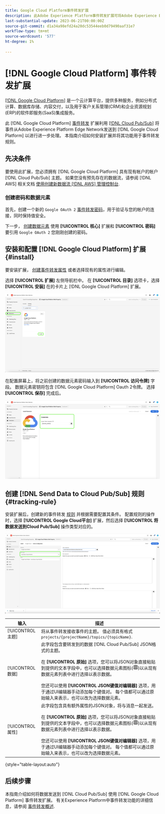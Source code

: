 ```yaml
---
title: Google Cloud Platform事件转发扩展
description: 此Adobe Experience Platform事件转发扩展可将Adobe Experience Edge Network事件发送到Google Cloud Platform。
last-substantial-update: 2023-06-21T00:00:00Z
source-git-commit: d1a34a98efd24a20dc53544eeb0d79490aaf31e7
workflow-type: tm+mt
source-wordcount: '577'
ht-degree: 1%

---
```


# [!DNL Google Cloud Platform] 事件转发扩展

[[!DNL Google Cloud Platform]](https://cloud.google.com/) 是一个云计算平台，提供多种服务，例如分布式计算、数据库存储、内容交付，以及用于客户关系管理(CRM)和企业资源规划(ERP)的软件即服务(SaaS)集成服务。

此 [!DNL Google Cloud Platform] [事件转发](../../../ui/event-forwarding/overview.md) 扩展利用 [[!DNL Cloud Pub/Sub]](https://cloud.google.com/pubsub) 将事件从Adobe Experience Platform Edge Network发送到 [!DNL Google Cloud Platform] 以进行进一步处理。 本指南介绍如何安装扩展并将其功能用于事件转发规则。

## 先决条件

要使用此扩展，您必须拥有 [!DNL Google Cloud Platform] 具有现有帐户的帐户 [!DNL Cloud Pub/Sub] 主题。 如果您没有预先存在的数据流，请参阅 [!DNL AWS] 相关文档 [使用创建新数据流 [!DNL AWS] 管理控制台](https://docs.aws.amazon.com/streams/latest/dev/how-do-i-create-a-stream.html).

### 创建密码和数据元素

首先，创建一个新的 `Google OAuth 2` [事件转发密码](../../../ui/event-forwarding/secrets.md)，用于验证与您的帐户的连接，同时保持值安全。

下一步， [创建数据元素](../../../ui/managing-resources/data-elements.md#create-a-data-element) 使用 **[!UICONTROL 核心]** 扩展和 **[!UICONTROL 密码]** 要引用 `Google OAuth 2` 您刚刚创建的密码。

## 安装和配置 [!DNL Google Cloud Platform] 扩展 {#install}

要安装扩展， [创建事件转发属性](../../../ui/event-forwarding/overview.md#properties) 或者选择现有的属性进行编辑。

选择 **[!UICONTROL 扩展]** 左侧导航栏中。 在 **[!UICONTROL 目录]** 选项卡，选择 **[!UICONTROL 安装]** 在的卡片上 [!DNL Google Cloud Platform] 扩展。

![目录 [!DNL Google Cloud Platform] 扩展突出显示安装。](../../../images/extensions/server/google-cloud-platform/install-extension.png)

在配置屏幕上，将之前创建的数据元素密码输入到 **[!UICONTROL 访问令牌]** 字段。 数据元素密钥将包含 [!DNL Google Cloud Platform] Oauth 2令牌。 选择 **[!UICONTROL 保存]** 完成后。

![此 [!DNL Google Cloud Platform] 扩展配置页面。](../../../images/extensions/server/google-cloud-platform/configure-extension.png)

## 创建 [!DNL Send Data to Cloud Pub/Sub] 规则 {#tracking-rule}

安装扩展后，创建新的事件转发 [规则](../../../ui/managing-resources/rules.md) 并根据需要配置其条件。 配置规则的操作时，选择 **[!UICONTROL Google Cloud平台]** 扩展，然后选择 **[!UICONTROL 将数据发送到Cloud Pub/Sub]** 操作类型对应的。

![的操作配置视图 [!UICONTROL Google Cloud平台]，并突出显示操作和 [!UICONTROL 将数据发送到Cloud Pub/Sub].](../../../images/extensions/server/google-cloud-platform/event-action.png)

| 输入 | 描述 |
| --- | --- |
| [!UICONTROL 主题] | 将从事件转发接收事件的主题。 值必须具有格式 `projects/{projectName}/topics/{topicName}`. |
| [!UICONTROL 数据] | 此字段包含要转发到的数据 [!DNL Cloud Pub/Sub] JSON格式的主题。<br><br>在 **[!UICONTROL 原始]** 选项，您可以将JSON对象直接粘贴到提供的文本字段中，也可以选择数据元素图标(![数据集图标](../../../images/extensions/server/aws/data-element-icon.png))以从现有数据元素列表中进行选择以表示数据。<br><br>您还可以使用 **[!UICONTROL JSON键值对编辑器]** 选项，用于通过UI编辑器手动添加每个键值对。 每个值都可以通过原始输入来表示，也可以改为选择数据元素。 |
| [!UICONTROL 属性] | 此字段包含具有额外属性的JSON对象，将与消息一起发送。<br><br>在 **[!UICONTROL 原始]** 选项，您可以将JSON对象直接粘贴到提供的文本字段中，也可以选择数据元素图标(![数据集图标](../../../images/extensions/server/aws/data-element-icon.png))以从现有数据元素列表中进行选择以表示数据。<br><br>您还可以使用 **[!UICONTROL JSON键值对编辑器]** 选项，用于通过UI编辑器手动添加每个键值对。 每个值都可以通过原始输入来表示，也可以改为选择数据元素。 |

{style="table-layout:auto"}

## 后续步骤

本指南介绍如何将数据发送到 [!DNL Cloud Pub/Sub] 使用 [!DNL Google Cloud Platform] 事件转发扩展。 有关Experience Platform中事件转发功能的详细信息，请参阅 [事件转发概述](../../../ui/event-forwarding/overview.md).